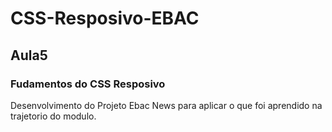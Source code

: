 # CSS-Resposivo-EBAC
## Aula5
### Fudamentos do CSS Resposivo 

Desenvolvimento  do Projeto Ebac News para aplicar o que foi aprendido na trajetorio do modulo.

